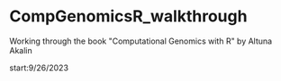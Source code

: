 # CompGenomicsR_walkthrough
Working through the book "Computational Genomics with R" by Altuna Akalin

start:9/26/2023

